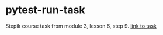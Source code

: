 # pytest-run-task
Stepik course task from module 3, lesson 6, step 9.
[link to task](https://stepik.org/lesson/237240/step/9?unit=209628)
